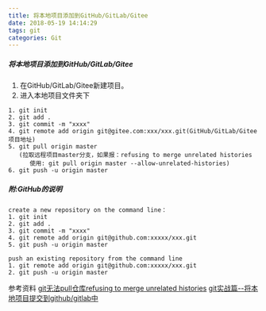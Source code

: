 ```yaml
---
title: 将本地项目添加到GitHub/GitLab/Gitee
date: 2018-05-19 14:14:29
tags: git
categories: Git
---
```


##### 将本地项目添加到GitHub/GitLab/Gitee
1.  在GitHub/GitLab/Gitee新建项目。
2.  进入本地项目文件夹下
```
1. git init
2. git add .
3. git commit -m "xxxx"
4. git remote add origin git@gitee.com:xxx/xxx.git(GitHub/GitLab/Gitee项目地址)
5. git pull origin master
   (拉取远程项目master分支，如果报：refusing to merge unrelated histories
      使用: git pull origin master --allow-unrelated-histories)
6. git push -u origin master
```
<!--more-->

##### 附:GitHub的说明
```
create a new repository on the command line：
1. git init
2. git add .
3. git commit -m "xxxx"
4. git remote add origin git@github.com:xxxxx/xxx.git
5. git push -u origin master

push an existing repository from the command line
1. git remote add origin git@github.com:xxxxx/xxx.git
2. git push -u origin master
```

参考资料
[git无法pull仓库refusing to merge unrelated histories](https://blog.csdn.net/lindexi_gd/article/details/52554159)
[git实战篇--将本地项目提交到github/gitlab中](https://favoorr.github.io/2015/01/09/use-gitlab-or-github/)
